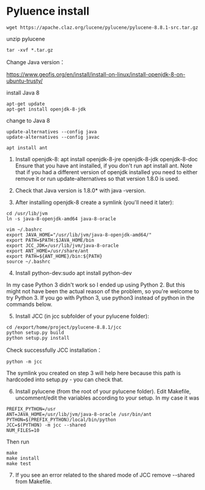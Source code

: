 # Pyluence install

```
wget https://apache.claz.org/lucene/pylucene/pylucene-8.8.1-src.tar.gz
```

unzip pylucene

```
tar -xvf *.tar.gz
```

Change Java version：

https://www.geofis.org/en/install/install-on-linux/install-openjdk-8-on-ubuntu-trusty/

install Java 8

```
apt-get update
apt-get install openjdk-8-jdk
```

change to Java 8

```
update-alternatives --config java
update-alternatives --config javac
```

```
apt install ant
```

1. Install openjdk-8: apt install openjdk-8-jre openjdk-8-jdk openjdk-8-doc Ensure that you have ant installed, if you
   don't run apt install ant. Note that if you had a different version of openjdk installed you need to either remove it
   or run update-alternatives so that version 1.8.0 is used.
   
2. Check that Java version is 1.8.0* with java -version.
   
3. After installing openjdk-8 create a symlink (you'll need it later):

```
cd /usr/lib/jvm
ln -s java-8-openjdk-amd64 java-8-oracle

vim ~/.bashrc
export JAVA_HOME="/usr/lib/jvm/java-8-openjdk-amd64/"
export PATH=$PATH:$JAVA_HOME/bin
export JCC_JDK=/usr/lib/jvm/java-8-oracle
export ANT_HOME=/usr/share/ant
export PATH=${ANT_HOME}/bin:${PATH}
source ~/.bashrc
```

4. Install python-dev:sudo apt install python-dev

In my case Python 3 didn't work so I ended up using Python 2. But this might not have been the actual reason of the
problem, so you're welcome to try Python 3. If you go with Python 3, use python3 instead of python in the commands
below.

5. Install JCC (in jcc subfolder of your pylucene folder):

```
cd /export/home/project/pylucene-8.8.1/jcc
python setup.py build
python setup.py install
```

Check successfully JCC installation：

```
python -m jcc
```

The symlink you created on step 3 will help here because this path is hardcoded into setup.py - you can check that.

6. Install pylucene (from the root of your pylucene folder). Edit Makefile, uncomment/edit the variables according to
   your setup. In my case it was

```
PREFIX_PYTHON=/usr
ANT=JAVA_HOME=/usr/lib/jvm/java-8-oracle /usr/bin/ant
PYTHON=$(PREFIX_PYTHON)/local/bin/python
JCC=$(PYTHON) -m jcc --shared
NUM_FILES=10
```

Then run

```
make
make install
make test
```

7. If you see an error related to the shared mode of JCC remove --shared from Makefile.